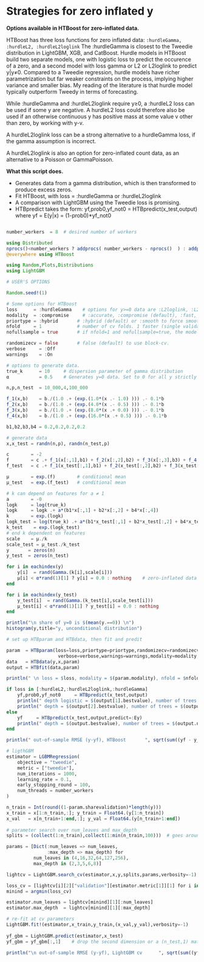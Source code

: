 # Strategies for zero inflated y 

**Options available in HTBoost for zero-inflated data.**

HTBoost has three loss functions for zero inflated data:
    ```:hurdleGamma, :hurdleL2, :hurdleL2loglink```
The :hurdleGamma is closest to the Tweedie distribution in LightGBM, XGB, and CatBoost.
Hurdle models in HTBoost build two separate models, one with logistic loss to predict
the occurence of a zero, and a second model with loss gamma or L2 or L2loglink to predict
y|y≠0. Compared to a Tweedie regression, hurdle models have richer parametrization but
far weaker constraints on the process, implying higher variance and smaller bias.
My reading of the literature is that hurdle model typically outperform Tweedy in terms of
forecasting. 

While :hurdleGamma and :hurdleL2loglink require y≥0, a :hurdleL2 loss can be used if
some y are negative. A hurdleL2 loss could therefore also be used if an otherwise continuous
y has positive mass at some value v other than zero, by working with y-v. 

A hurdleL2loglink loss can be a strong alternative to a hurdleGamma loss, if the gamma
assumption is incorrect.

A hurdleL2loglink is also an option for zero-inflated count data, as an alternative to
a Poisson or GammaPoisson. 

**What this script does.** 

- Generates data from a gamma distribution, which is then transformed to produce excess zeros. 
- Fit HTBoost, with loss = :hurdleGamma or :hurdleL2loglink
- A comparison with LightGBM using the Tweedie loss is promising.
- HTBpredict takes the form:
    yf,prob0,yf_not0     = HTBpredict(x_test,output) 
where yf = E(y|x) = (1-prob0)*yf_not0

```julia

number_workers  = 8  # desired number of workers

using Distributed
nprocs()<number_workers ? addprocs( number_workers - nprocs()  ) : addprocs(0)
@everywhere using HTBoost

using Random,Plots,Distributions 
using LightGBM

# USER'S OPTIONS 

Random.seed!(1)

# Some options for HTBoost
loss      = :hurdleGamma    # options for y>=0 data are :L2loglink, :L2, :gamma, :hurdleGamma, :hurdleL2loglink, :hurdleL2     
modality  = :compromise     # :accurate, :compromise (default), :fast, :fastest 
priortype = :hybrid       # :hybrid (default) or :smooth to force smoothness 
nfold     = 1             # number of cv folds. 1 faster (single validation sets), default 5 is slower, but more accurate.
nofullsample = true       # if nfold=1 and nofullsample=true, the model is not re-fitted on the full sample after validation of the number of trees

randomizecv = false       # false (default) to use block-cv. 
verbose     = :Off
warnings    = :On

# options to generate data. 
true_k      = 10     # dispersion parameter of gamma distribution
α           = 0.5    # Generates y=0 data. Set to 0 for all y strictly positive, larger numbers for more mass at 0 

n,p,n_test  = 10_000,4,100_000

f_1(x,b)    = b./(1.0 .+ (exp.(1.0*(x .- 1.0) ))) .- 0.1*b 
f_2(x,b)    = b./(1.0 .+ (exp.(4.0*(x .- 0.5) ))) .- 0.1*b 
f_3(x,b)    = b./(1.0 .+ (exp.(8.0*(x .+ 0.0) ))) .- 0.1*b
f_4(x,b)    = b./(1.0 .+ (exp.(16.0*(x .+ 0.5) ))) .- 0.1*b

b1,b2,b3,b4 = 0.2,0.2,0.2,0.2

# generate data
x,x_test = randn(n,p), randn(n_test,p)

c        = -2  
f        = c .+ f_1(x[:,1],b1) + f_2(x[:,2],b2) + f_3(x[:,3],b3) + f_4(x[:,4],b4)
f_test   = c .+ f_1(x_test[:,1],b1) + f_2(x_test[:,2],b2) + f_3(x_test[:,3],b3) + f_4(x_test[:,4],b4)

μ        = exp.(f)        # conditional mean 
μ_test   = exp.(f_test)   # conditional mean 

# k can depend on features for a ≠ 1
a        = -0   
logk     = log(true_k)
logk     = logk .+ a*(b1*x[:,1] + b2*x[:,2] + b4*x[:,4])
k        = exp.(logk)
logk_test = log(true_k) .+ a*(b1*x_test[:,1] + b2*x_test[:,2] + b4*x_test[:,4] )
k_test    = exp.(logk_test) 
# end k dependent on features
scale    = μ./k
scale_test = μ_test./k_test
y       = zeros(n)
y_test  = zeros(n_test)

for i in eachindex(y)
    y[i]  = rand(Gamma.(k[i],scale[i]))
    μ[i] < α*rand(1)[1] ? y[i] = 0.0 : nothing    # zero-inflated data
end 

for i in eachindex(y_test)
    y_test[i]  = rand(Gamma.(k_test[i],scale_test[i]))
    μ_test[i] < α*rand(1)[1] ? y_test[i] = 0.0 : nothing    
end 

println("\n share of y=0 is $(mean(y.==0)) \n")
histogram(y,title="y, unconditional distribution") 

# set up HTBparam and HTBdata, then fit and predit

param  = HTBparam(loss=loss,priortype=priortype,randomizecv=randomizecv,nfold=nfold,
                   verbose=verbose,warnings=warnings,modality=modality,nofullsample=nofullsample)
data   = HTBdata(y,x,param)
output = HTBfit(data,param)

println(" \n loss = $loss, modality = $(param.modality), nfold = $nfold ")

if loss in [:hurdleL2,:hurdleL2loglink,:hurdleGamma]
    yf,prob0,yf_not0     = HTBpredict(x_test,output)
    println(" depth logistic = $(output[1].bestvalue), number of trees logistic = $(output[1].ntrees) ")
    println(" depth = $(output[2].bestvalue), number of trees = $(output[2].ntrees) ")
else     
    yf     = HTBpredict(x_test,output,predict=:Ey)
    println(" depth = $(output.bestvalue), number of trees = $(output.ntrees) ")
end 

println(" out-of-sample RMSE (y-yf), HTBoost       ", sqrt(sum((yf - y_test).^2)/n_test) )

# ligthGBM 
estimator = LGBMRegression(
    objective = "tweedie",
    metric = ["tweedie"],
    num_iterations = 1000,
    learning_rate = 0.1,
    early_stopping_round = 100,
    num_threads = number_workers
)

n_train = Int(round((1-param.sharevalidation)*length(y)))
x_train = x[1:n_train,:]; y_train = Float64.(y[1:n_train])
x_val   = x[n_train+1:end,:]; y_val = Float64.(y[n_train+1:end])
    
# parameter search over num_leaves and max_depth
splits = (collect(1:n_train),collect(1:min(n_train,100)))  # goes around the problem that at least two training sets are required by search_cv (we want the first)

params = [Dict(:num_leaves => num_leaves,
               :max_depth => max_depth) for
          num_leaves in (4,16,32,64,127,256),
          max_depth in (2,3,5,6,8)]

lightcv = LightGBM.search_cv(estimator,x,y,splits,params,verbosity=-1)

loss_cv = [lightcv[i][2]["validation"][estimator.metric[1]][1] for i in eachindex(lightcv)]
minind = argmin(loss_cv)

estimator.num_leaves = lightcv[minind][1][:num_leaves]
estimator.max_depth  = lightcv[minind][1][:max_depth]

# re-fit at cv parameters
LightGBM.fit!(estimator,x_train,y_train,(x_val,y_val),verbosity=-1)
    
yf_gbm = LightGBM.predict(estimator,x_test)
yf_gbm = yf_gbm[:,1]    # drop the second dimension or a (n_test,1) matrix 

println("\n out-of-sample RMSE (y-yf), LightGBM cv      ", sqrt(sum((yf_gbm - y_test).^2)/n_test) )

```


   